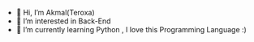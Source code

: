 - 👋 Hi, I’m Akmal(Teroxa)
- 👀 I’m interested in Back-End
- 🌱 I’m currently learning Python , I love this Programming Language :)


<!---
isakulovDev/isakulovDev is a ✨ special ✨ repository because its `README.md` (this file) appears on your GitHub profile.
You can click the Preview link to take a look at your changes.
--->
